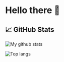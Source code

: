# Hello there &#129492;

## &#x1f4c8; GitHub Stats

![My github stats](https://github-readme-stats.vercel.app/api?username=micogongob&count_private=true&show_icons=true&theme=vue-dark)

![Top langs](https://github-readme-stats.vercel.app/api/top-langs/?username=micogongob&langs_count=10&layout=compact&theme=vue-dark)


<!--
**micogongob/micogongob** is a ✨ _special_ ✨ repository because its `README.md` (this file) appears on your GitHub profile.

Here are some ideas to get you started:

- 🔭 I’m currently working on ...
- 🌱 I’m currently learning ...
- 👯 I’m looking to collaborate on ...
- 🤔 I’m looking for help with ...
- 💬 Ask me about ...
- 📫 How to reach me: ...
- 😄 Pronouns: ...
- ⚡ Fun fact: ...
-->

